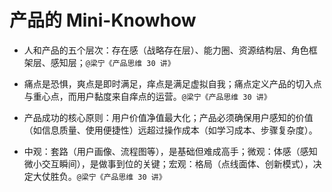 # 产品的 Mini-Knowhow

- 人和产品的五个层次：存在感（战略存在层）、能力圈、资源结构层、角色框架层、感知层；`@梁宁《产品思维 30 讲》`

- 痛点是恐惧，爽点是即时满足，痒点是满足虚拟自我；痛点定义产品的切入点与重心点，而用户黏度来自痒点的运营。`@梁宁《产品思维 30 讲》`

- 产品成功的核心原则：用户价值净值最大化；产品必须确保用户感知的价值（如信息质量、使用便捷性）远超过操作成本（如学习成本、步骤复杂度）。

- 中观：套路（用户画像、流程图等），是基础但难成高手；微观：体感（感知微小交互瞬间），是做事到位的关键；宏观：格局（点线面体、创新模式），决定大仗胜负。`@梁宁《产品思维 30 讲》`
